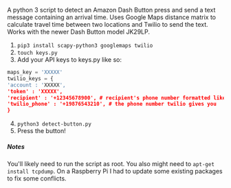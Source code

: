 A python 3 script to detect an Amazon Dash Button press and send a text message containing an arrival time. Uses Google Maps distance matrix to calculate travel time between two locations and Twilio to send the text. Works with the newer Dash Button model JK29LP.

1. `pip3 install scapy-python3 googlemaps twilio`
2. `touch keys.py`
3. Add your API keys to keys.py like so:
```python
maps_key = 'XXXXX'
twilio_keys = {
'account : 'XXXXX',
'token' : 'XXXXX',
'recipient' : '+12345678900', # recipient's phone number formatted like so
'twilio_phone' : '+19876543210', # the phone number twilio gives you
}
``` 
4. `python3 detect-button.py`
5. Press the button!

##### Notes
You'll likely need to run the script as root. You also might need to `apt-get install tcpdump`. On a Raspberry Pi I had to update some existing packages to fix some conflicts.
